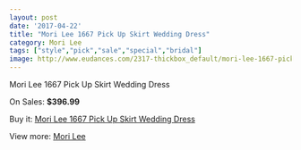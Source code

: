 ```yaml
---
layout: post
date: '2017-04-22'
title: "Mori Lee 1667 Pick Up Skirt Wedding Dress"
category: Mori Lee
tags: ["style","pick","sale","special","bridal"]
image: http://www.eudances.com/2317-thickbox_default/mori-lee-1667-pick-up-skirt-wedding-dress.jpg
---
```

Mori Lee 1667 Pick Up Skirt Wedding Dress

On Sales: **$396.99**
<a href="https://www.eudances.com/en/mori-lee/772-mori-lee-1667-pick-up-skirt-wedding-dress.html"><amp-img layout="responsive" width="600" height="600" src="//www.eudances.com/2317-thickbox_default/mori-lee-1667-pick-up-skirt-wedding-dress.jpg" alt="Mori Lee 1667 Pick Up Skirt Wedding Dress 0" /></a>
<a href="https://www.eudances.com/en/mori-lee/772-mori-lee-1667-pick-up-skirt-wedding-dress.html"><amp-img layout="responsive" width="600" height="600" src="//www.eudances.com/2318-thickbox_default/mori-lee-1667-pick-up-skirt-wedding-dress.jpg" alt="Mori Lee 1667 Pick Up Skirt Wedding Dress 1" /></a>
<a href="https://www.eudances.com/en/mori-lee/772-mori-lee-1667-pick-up-skirt-wedding-dress.html"><amp-img layout="responsive" width="600" height="600" src="//www.eudances.com/2319-thickbox_default/mori-lee-1667-pick-up-skirt-wedding-dress.jpg" alt="Mori Lee 1667 Pick Up Skirt Wedding Dress 2" /></a>

Buy it: [Mori Lee 1667 Pick Up Skirt Wedding Dress](https://www.eudances.com/en/mori-lee/772-mori-lee-1667-pick-up-skirt-wedding-dress.html "Mori Lee 1667 Pick Up Skirt Wedding Dress")

View more: [Mori Lee](https://www.eudances.com/en/9-mori-lee "Mori Lee")